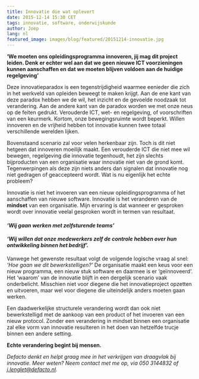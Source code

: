 ```yaml
---
title: Innovatie die wat oplevert
date: 2015-12-14 15:30 CET
tags: innovatie, software, onderwijskunde
author: Joep
lang: nl
featured_image: images/blog/featured/20151214-innovatie.jpg
---
```


__‘We moeten ons opleidingsprogramma innoveren, jij mag dit project leiden. Denk er echter wel aan dat we geen nieuwe ICT voorzieningen kunnen aanschaffen en dat we moeten blijven voldoen aan de huidige regelgeving’__

Deze innovatieparadox is een tegenstrijdigheid waarmee eenieder die zich in het werkveld van opleiden beweegt te maken krijgt. Aan de ene kant van deze paradox hebben we de wil, het inzicht en de gevoelde noodzaak tot verandering. Aan de andere kant van de paradox worden we met onze neus op de feiten gedrukt. Verouderde ICT, wet- en regelgeving, of voorschriften van een keurmerk. Kortom, onze bewegingsruimte wordt beperkt. Willen innoveren en de vrijheid hebben tot innovatie kunnen twee totaal verschillende werelden lijken.

Bovenstaand scenario zal voor velen herkenbaar zijn. Toch is dit niet hetgeen dat innoveren moeilijk maakt. Een verouderde ICT die niet mee wil bewegen, regelgeving die innovatie tegenhoudt, het zijn slechts bijproducten van een organisatie waar innovatie niet van de grond komt. Tegenwerpingen als deze zijn niets anders dan signalen dat innovatie nog niet gedragen of geaccepteerd wordt. Wat is nu eigenlijk het echte probleem?

Innovatie is niet het invoeren van een nieuw opleidingsprogramma of het aanschaffen van nieuwe software. Innovatie is het veranderen van de __mindset__ van een organisatie. Mijn ervaring is dat wanneer er gesproken wordt over innovatie veelal gesproken wordt in termen van resultaat.

#### *‘Wij gaan werken met zelfsturende teams’*

#### *‘Wij willen dat onze medewerkers zelf de controle hebben over hun ontwikkeling binnen het bedrijf’.*

Vanwege het gewenste resultaat volgt de volgende logische vraag al snel: *‘Hoe gaan we dit bewerkstelligen?’* De organisatie maakt een keus voor een nieuw programma, een nieuw stuk software en daarmee is er ‘geïnnoveerd’. Het ‘waarom’ van de innovatie blijft in een dergelijk scenario vaak onderbelicht. Misschien niet voor diegene die het innovatieproject opzetten en uitvoeren, maar wel voor diegene die uiteindelijk anders moeten gaan werken.

Een daadwerkelijke structurele verandering wordt dan ook niet bewerkstelligd met de aankoop van een product of het invoeren van een nieuw protocol. Zonder een verandering in mindset binnen een organisatie zal elke vorm van innovatie resulteren in het doen van hetzelfde trucje binnen een andere setting.

__Echte verandering begint bij mensen.__

*Defacto denkt en helpt graag mee in het verkrijgen van draagvlak bij innovatie. Meer weten? Neem contact met me op, via 050 3144832 of [j.lenglet@defacto.nl](mailto:j.lenglet@defacto.nl).*
